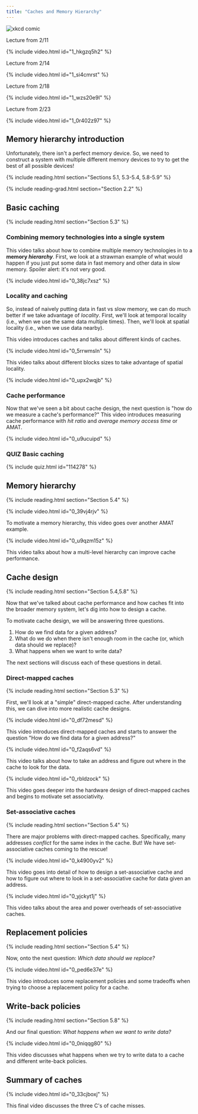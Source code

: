 ```yaml
---
title: "Caches and Memory Hierarchy"
---
```


![xkcd comic](https://imgs.xkcd.com/comics/bun.png)

Lecture from 2/11

{% include video.html id="1_hkgzq5h2" %}

Lecture from 2/14

{% include video.html id="1_si4cmrst" %}

Lecture from 2/18

{% include video.html id="1_wzs20e9l" %}

Lecture from 2/23

{% include video.html id="1_0r402z97" %}

## Memory hierarchy introduction

Unfortunately, there isn't a perfect memory device.
So, we need to construct a system with multiple different memory devices to try to get the best of all possible devices!

{% include reading.html section="Sections 5.1, 5.3-5.4, 5.8-5.9" %}

{% include reading-grad.html section="Section 2.2" %}

## Basic caching

{% include reading.html section="Section 5.3" %}

### Combining memory technologies into a single system

This video talks about how to combine multiple memory technologies in to a **memory *hierarchy***.
First, we look at a strawman example of what would happen if you just put some data in fast memory and other data in slow memory.
Spoiler alert: it's not very good.

{% include video.html id="0_38jc7xsz" %}

### Locality and caching

So, instead of naively putting data in fast vs slow memory, we can do much better if we take advantage of *locality*.
First, we'll look at temporal locality (i.e., when we use the same data multiple times).
Then, we'll look at spatial locality (i.e., when we use data nearby).

This video introduces caches and talks about different kinds of caches.

{% include video.html id="0_5rrwmsln" %}

This video talks about different blocks sizes to take advantage of spatial locality.

{% include video.html id="0_upx2wqjb" %}

### Cache performance

Now that we've seen a bit about cache design, the next question is "how do we measure a cache's performance?"
This video introduces measuring cache performance with *hit ratio* and *average memory access time* or AMAT.

{% include video.html id="0_u9ucuipd" %}

### **QUIZ** Basic caching

{% include quiz.html id="114278" %}

## Memory hierarchy

{% include reading.html section="Section 5.4" %}

{% include video.html id="0_39vj4rjv" %}

To motivate a memory hierarchy, this video goes over another AMAT example.

{% include video.html id="0_u9qzm15z" %}

This video talks about how a multi-level hierarchy can improve cache performance.

## Cache design

{% include reading.html section="Section 5.4,5.8" %}

Now that we've talked about cache performance and how caches fit into the broader memory system, let's dig into how to design a cache.

To motivate cache design, we will be answering three questions.

1. How do we find data for a given address?
2. What do we do when there isn't enough room in the cache (or, which data should we replace)?
3. What happens when we want to write data?

The next sections will discuss each of these questions in detail.

### Direct-mapped caches

{% include reading.html section="Section 5.3" %}

First, we'll look at a "simple" direct-mapped cache.
After understanding this, we can dive into more realistic cache designs.

{% include video.html id="0_df72mesd" %}

This video introduces direct-mapped caches and starts to answer the question "How do we find data for a given address?"

{% include video.html id="0_f2aqs6vd" %}

This video talks about how to take an address and figure out where in the cache to look for the data.

{% include video.html id="0_rbldzock" %}

This video goes deeper into the hardware design of direct-mapped caches and begins to motivate set associativity.

### Set-associative caches

{% include reading.html section="Section 5.4" %}

There are major problems with direct-mapped caches.
Specifically, many addresses *conflict* for the same index in the cache.
But! We have set-associative caches coming to the rescue!

{% include video.html id="0_k4900yv2" %}

This video goes into detail of how to design a set-associative cache and how to figure out where to look in a set-associative cache for data given an address.

{% include video.html id="0_yjckyt1j" %}

This video talks about the area and power overheads of set-associative caches.

## Replacement policies

{% include reading.html section="Section 5.4" %}

Now, onto the next question: *Which data should we replace?*

{% include video.html id="0_ped6e37e" %}

This video introduces some replacement policies and some tradeoffs when trying to choose a replacement policy for a cache.

## Write-back policies

{% include reading.html section="Section 5.8" %}

And our final question: *What happens when we want to write data?*

{% include video.html id="0_0niqqg80" %}

This video discusses what happens when we try to write data to a cache and different write-back policies.

## Summary of caches

{% include video.html id="0_33cjboxj" %}

This final video discusses the three C's of cache misses.
